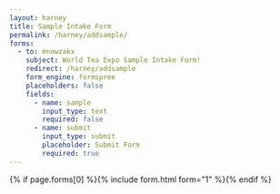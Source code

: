 ```yaml
---
layout: harney
title: Sample Intake Form
permalink: /harney/addsample/
forms:
  - to: mnowzakx
    subject: World Tea Expo Sample Intake Form!
    redirect: /harney/addsample
    form_engine: formspree
    placeholders: false
    fields: 
      - name: sample
        input_type: text
        required: false
      - name: submit
        input_type: submit
        placeholder: Submit Form
        required: true
---
```



<div id="form-wrapper">
	

  {% if page.forms[0] %}{% include form.html form="1" %}{% endif %}

</div>






